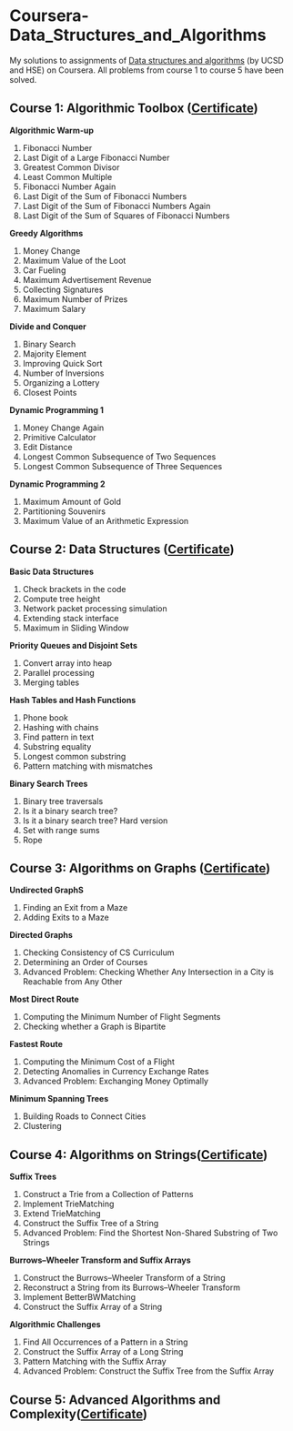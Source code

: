 # Coursera-Data_Structures_and_Algorithms
My solutions to assignments of [Data structures and algorithms](https://www.coursera.org/specializations/data-structures-algorithms) (by UCSD and HSE) on Coursera. 
All problems from course 1 to course 5 have been solved.

Course 1: Algorithmic Toolbox ([Certificate](https://www.coursera.org/account/accomplishments/certificate/P7UWAE5Z4NAJ?utm_medium=certificate&utm_source=link&utm_campaign=copybutton_certificate))
-

**Algorithmic Warm-up**
  1. Fibonacci Number
  2. Last Digit of a Large Fibonacci Number
  3. Greatest Common Divisor
  4. Least Common Multiple
  5. Fibonacci Number Again
  6. Last Digit of the Sum of Fibonacci Numbers
  7. Last Digit of the Sum of Fibonacci Numbers Again
  8. Last Digit of the Sum of Squares of Fibonacci Numbers

**Greedy Algorithms**
  1. Money Change
  2. Maximum Value of the Loot
  3. Car Fueling
  4. Maximum Advertisement Revenue
  5. Collecting Signatures
  6. Maximum Number of Prizes
  7. Maximum Salary

**Divide and Conquer**
  1. Binary Search
  1. Majority Element
  3. Improving Quick Sort
  4. Number of Inversions
  5. Organizing a Lottery
  6. Closest Points

**Dynamic Programming 1**
  1. Money Change Again
  2. Primitive Calculator
  3. Edit Distance
  4. Longest Common Subsequence of Two Sequences
  5. Longest Common Subsequence of Three Sequences

**Dynamic Programming 2**
  1. Maximum Amount of Gold
  2. Partitioning Souvenirs
  3. Maximum Value of an Arithmetic Expression

Course 2: Data Structures ([Certificate](https://www.coursera.org/account/accomplishments/verify/SNXB3ZMZXNTD))
-

**Basic Data Structures**
  1. Check brackets in the code
  2. Compute tree height
  3. Network packet processing simulation
  4. Extending stack interface
  5. Maximum in Sliding Window

**Priority Queues and Disjoint Sets**
  1. Convert array into heap
  2. Parallel processing
  3. Merging tables

**Hash Tables and Hash Functions**
  1. Phone book
  2. Hashing with chains
  3. Find pattern in text
  4. Substring equality
  5. Longest common substring
  6. Pattern matching with mismatches

**Binary Search Trees**
  1. Binary tree traversals
  2. Is it a binary search tree?
  3. Is it a binary search tree? Hard version
  4. Set with range sums
  5. Rope

Course 3: Algorithms on Graphs ([Certificate](https://www.coursera.org/account/accomplishments/verify/P7UWAE5Z4NAJ))
-

**Undirected GraphS**
  1. Finding an Exit from a Maze
  2. Adding Exits to a Maze

**Directed Graphs**
  1. Checking Consistency of CS Curriculum
  2. Determining an Order of Courses
  3. Advanced Problem: Checking Whether Any Intersection in a City is Reachable from Any Other

**Most Direct Route**
  1. Computing the Minimum Number of Flight Segments
  2. Checking whether a Graph is Bipartite

**Fastest Route**
  1. Computing the Minimum Cost of a Flight
  2. Detecting Anomalies in Currency Exchange Rates
  3. Advanced Problem: Exchanging Money Optimally

**Minimum Spanning Trees**
  1. Building Roads to Connect Cities
  2. Clustering

Course 4: Algorithms on Strings([Certificate](https://www.coursera.org/account/accomplishments/verify/PW9Y4GH4SPTX))
-

**Suffix Trees**
1. Construct a Trie from a Collection of Patterns
2. Implement TrieMatching
3. Extend TrieMatching
4. Construct the Suffix Tree of a String
5. Advanced Problem: Find the Shortest Non-Shared Substring of Two Strings

**Burrows–Wheeler Transform and Suffix Arrays**
1. Construct the Burrows–Wheeler Transform of a String
2. Reconstruct a String from its Burrows–Wheeler Transform
3. Implement BetterBWMatching
4. Construct the Suffix Array of a String

**Algorithmic Challenges**
1. Find All Occurrences of a Pattern in a String
2. Construct the Suffix Array of a Long String
3. Pattern Matching with the Suffix Array
4. Advanced Problem: Construct the Suffix Tree from the Suffix Array

Course 5: Advanced Algorithms and Complexity([Certificate](https://www.coursera.org/account/accomplishments/verify/A78PQPN5KJAB))
-
